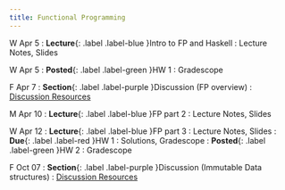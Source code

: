 ```yaml
---
title: Functional Programming
---
```


W Apr 5
: **Lecture**{: .label .label-blue }Intro to FP and Haskell
  : Lecture Notes, Slides

W Apr 5
: **Posted**{: .label .label-green }HW 1
  : Gradescope

F Apr 7
: **Section**{: .label .label-purple }Discussion (FP overview)
  : [Discussion Resources](https://drive.google.com/drive/folders/1TBOqhuq2-JFEcW0KNkbnC6UXtpGUsATe)

M Apr 10
: **Lecture**{: .label .label-blue }FP part 2
  : Lecture Notes, Slides

W Apr 12
: **Lecture**{: .label .label-blue }FP part 3
  : Lecture Notes, Slides
: **Due**{: .label .label-red }HW 1
  : Solutions, Gradescope
: **Posted**{: .label .label-green }HW 2
  : Gradescope

F Oct 07
: **Section**{: .label .label-purple }Discussion (Immutable Data structures)
  : [Discussion Resources](https://drive.google.com/drive/folders/1TBOqhuq2-JFEcW0KNkbnC6UXtpGUsATe)
